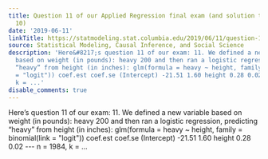 ```yaml
---
title: Question 11 of our Applied Regression final exam (and solution to question
  10)
date: '2019-06-11'
linkTitle: https://statmodeling.stat.columbia.edu/2019/06/11/question-11-of-our-applied-regression-final-exam-and-solution-to-question-10/
source: Statistical Modeling, Causal Inference, and Social Science
description: 'Here&#8217;s question 11 of our exam: 11. We defined a new variable
  based on weight (in pounds): heavy 200 and then ran a logistic regression, predicting
  “heavy” from height (in inches): glm(formula = heavy ~ height, family = binomial(link
  = "logit")) coef.est coef.se (Intercept) -21.51 1.60 height 0.28 0.02 --- n = 1984,
  k = ...'
disable_comments: true
---
```

Here&#8217;s question 11 of our exam: 11. We defined a new variable based on weight (in pounds): heavy 200 and then ran a logistic regression, predicting “heavy” from height (in inches): glm(formula = heavy ~ height, family = binomial(link = "logit")) coef.est coef.se (Intercept) -21.51 1.60 height 0.28 0.02 --- n = 1984, k = ...
